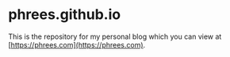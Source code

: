 # phrees.github.io
This is the repository for my personal blog which you can view at [https://phrees.com](https://phrees.com).
